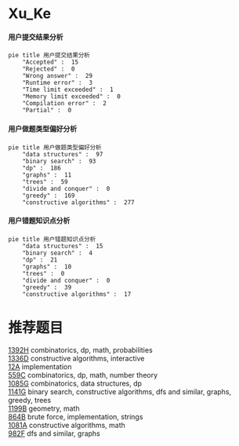 # Xu_Ke

<!-- tabs:start -->



#### **用户提交结果分析**

```mermaid
pie title 用户提交结果分析
    "Accepted" :  15
    "Rejected" :  0
    "Wrong answer" :  29
    "Runtime error" :  3
    "Time limit exceeded" :  1
    "Memory limit exceeded" :  0
    "Compilation error" :  2
    "Partial" :  0
```

#### **用户做题类型偏好分析**

```mermaid
pie title 用户做题类型偏好分析
    "data structures" :  97
    "binary search" :  93
    "dp" :  186
    "graphs" :  11
    "trees" :  59
    "divide and conquer" :  0
    "greedy" :  169
    "constructive algorithms" :  277
```
#### **用户错题知识点分析**

```mermaid
pie title 用户错题知识点分析
    "data structures" :  15
    "binary search" :  4
    "dp" :  21
    "graphs" :  10
    "trees" :  0
    "divide and conquer" :  0
    "greedy" :  39
    "constructive algorithms" :  17
```



<!-- tabs:end -->
# 推荐题目
[1392H](https://codeforces.com/contest/1392/problem/H)		combinatorics,
                        dp,
                        math,
                        probabilities		  
[1336D](https://codeforces.com/contest/1336/problem/D)		constructive algorithms,
                        interactive		  
[12A](https://codeforces.com/contest/12/problem/A)		implementation		  
[559C](https://codeforces.com/contest/559/problem/C)		combinatorics,
                        dp,
                        math,
                        number theory		  
[1085G](https://codeforces.com/contest/1085/problem/G)		combinatorics,
                        data structures,
                        dp		  
[1141G](https://codeforces.com/contest/1141/problem/G)		binary search,
                        constructive algorithms,
                        dfs and similar,
                        graphs,
                        greedy,
                        trees		  
[1199B](https://codeforces.com/contest/1199/problem/B)		geometry,
                        math		  
[864B](https://codeforces.com/contest/864/problem/B)		brute force,
                        implementation,
                        strings		  
[1081A](https://codeforces.com/contest/1081/problem/A)		constructive algorithms,
                        math		  
[982F](https://codeforces.com/contest/982/problem/F)		dfs and similar,
                        graphs		  
